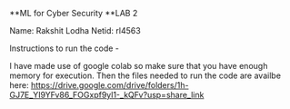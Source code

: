 **ML for Cyber Security 
**LAB 2

Name: Rakshit Lodha
Netid: rl4563

Instructions to run the code - 

I have made use of google colab so make sure that you have enough memory for execution.
Then the files needed to run the code are availbe here:
https://drive.google.com/drive/folders/1h-GJ7E_YI9YFv86_FOGxpf9yl1-_kQFv?usp=share_link
